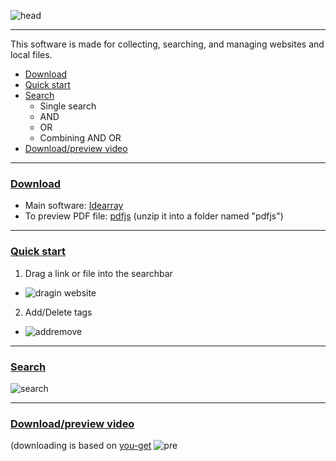 ![head](https://user-images.githubusercontent.com/36077492/110198503-076d6e00-7e8e-11eb-94ef-584e29cdad5d.png)
****
This software is made for collecting, searching, and managing websites and local files.
* [Download](#download)
* [Quick start](#quickstart)
* [Search](#search)
  * Single search
  * AND
  * OR
  * Combining AND OR
 * [Download/preview video](#downloadvideo)
****
### [Download](#download)
  * Main software: [Idearray](https://github.com/HSDSZ/Idearray/tags)
  * To preview PDF file: [pdfjs](https://mozilla.github.io/pdf.js/getting_started/#download) (unzip it into a folder named "pdfjs")
****
### [Quick start](#quickstart)
1. Drag a link or file into the searchbar
* ![dragin website](https://user-images.githubusercontent.com/36077492/110199404-2c181480-7e93-11eb-8d29-2c972d54e26f.gif)
2. Add/Delete tags
* ![addremove](https://user-images.githubusercontent.com/36077492/110199447-59fd5900-7e93-11eb-9187-5beac962e3d1.gif)
****
### [Search](#search)
![search](https://user-images.githubusercontent.com/36077492/110199522-b8c2d280-7e93-11eb-8409-7ff2dc793437.gif)
****
### [Download/preview video](#downloadvideo)
(downloading is based on [you-get](https://github.com/soimort/you-get)
![pre](https://user-images.githubusercontent.com/36077492/110199834-55d23b00-7e95-11eb-983c-99c5599e1aa4.png) 
